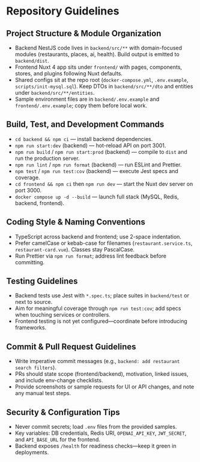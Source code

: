 # Repository Guidelines

## Project Structure & Module Organization
- Backend NestJS code lives in `backend/src/**` with domain-focused modules (restaurants, places, ai, health). Build output is emitted to `backend/dist`.
- Frontend Nuxt 4 app sits under `frontend/` with pages, components, stores, and plugins following Nuxt defaults.
- Shared configs sit at the repo root (`docker-compose.yml`, `.env.example`, `scripts/init-mysql.sql`). Keep DTOs in `backend/src/**/dto` and entities under `backend/src/**/entities`.
- Sample environment files are in `backend/.env.example` and `frontend/.env.example`; copy them before local work.

## Build, Test, and Development Commands
- `cd backend && npm ci` — install backend dependencies.
- `npm run start:dev` (backend) — hot-reload API on port 3001.
- `npm run build` / `npm run start:prod` (backend) — compile to `dist` and run the production server.
- `npm run lint` / `npm run format` (backend) — run ESLint and Prettier.
- `npm test` / `npm run test:cov` (backend) — execute Jest specs and coverage.
- `cd frontend && npm ci` then `npm run dev` — start the Nuxt dev server on port 3000.
- `docker compose up -d --build` — launch full stack (MySQL, Redis, backend, frontend).

## Coding Style & Naming Conventions
- TypeScript across backend and frontend; use 2-space indentation.
- Prefer camelCase or kebab-case for filenames (`restaurant.service.ts`, `restaurant-card.vue`). Classes stay PascalCase.
- Run Prettier via `npm run format`; address lint feedback before committing.

## Testing Guidelines
- Backend tests use Jest with `*.spec.ts`; place suites in `backend/test` or next to source.
- Aim for meaningful coverage through `npm run test:cov`; add specs when touching services or controllers.
- Frontend testing is not yet configured—coordinate before introducing frameworks.

## Commit & Pull Request Guidelines
- Write imperative commit messages (e.g., `backend: add restaurant search filters`).
- PRs should state scope (frontend/backend), motivation, linked issues, and include env-change checklists.
- Provide screenshots or sample requests for UI or API changes, and note any manual test steps.

## Security & Configuration Tips
- Never commit secrets; load `.env` files from the provided samples.
- Key variables: DB credentials, Redis URI, `OPENAI_API_KEY`, `JWT_SECRET`, and `API_BASE_URL` for the frontend.
- Backend exposes `/health` for readiness checks—keep it green in deployments.
